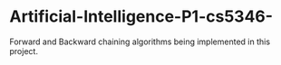 # Artificial-Intelligence-P1-cs5346-
Forward and Backward chaining algorithms being implemented in this project.
